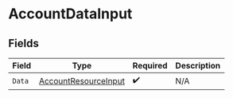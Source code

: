 # AccountDataInput


## Fields

| Field                                                                   | Type                                                                    | Required                                                                | Description                                                             |
| ----------------------------------------------------------------------- | ----------------------------------------------------------------------- | ----------------------------------------------------------------------- | ----------------------------------------------------------------------- |
| `Data`                                                                  | [AccountResourceInput](../../Models/Components/AccountResourceInput.md) | :heavy_check_mark:                                                      | N/A                                                                     |